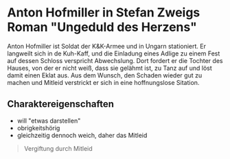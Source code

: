 # Anton Hofmiller in Stefan Zweigs Roman "Ungeduld des Herzens"
Anton Hofmiller ist Soldat der K&K-Armee und in Ungarn stationiert. Er langweilt sich in de Kuh-Kaff, und die Einladung eines Adlige zu einem Fest auf dessen Schloss verspricht Abwechslung. Dort fordert er die Tochter des Hauses, von der er nicht weiß, dass sie gelähmt ist, zu Tanz auf und löst damit einen Eklat aus. Aus dem Wunsch, den Schaden wieder gut zu machen und Mitleid verstrickt er sich in eine hoffnungslose Sitation.

## Charaktereigenschaften
* will "etwas darstellen"
* obrigkeitshörig
* gleichzeitig dennoch weich, daher das Mitleid

> Vergiftung durch Mitleid

